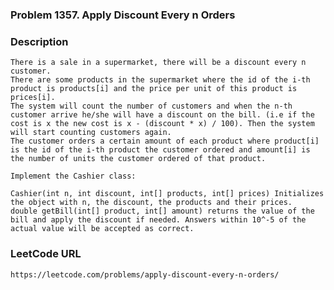 ### Problem 1357. Apply Discount Every n Orders

### Description
    There is a sale in a supermarket, there will be a discount every n customer.
    There are some products in the supermarket where the id of the i-th product is products[i] and the price per unit of this product is prices[i].
    The system will count the number of customers and when the n-th customer arrive he/she will have a discount on the bill. (i.e if the cost is x the new cost is x - (discount * x) / 100). Then the system will start counting customers again.
    The customer orders a certain amount of each product where product[i] is the id of the i-th product the customer ordered and amount[i] is the number of units the customer ordered of that product.
    
    Implement the Cashier class:
    
    Cashier(int n, int discount, int[] products, int[] prices) Initializes the object with n, the discount, the products and their prices.
    double getBill(int[] product, int[] amount) returns the value of the bill and apply the discount if needed. Answers within 10^-5 of the actual value will be accepted as correct.
     
    
### LeetCode URL
    https://leetcode.com/problems/apply-discount-every-n-orders/
